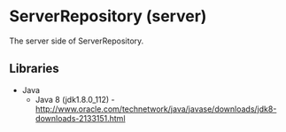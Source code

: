 # ServerRepository (server)

The server side of ServerRepository.

## Libraries
* Java
  * Java 8 (jdk1.8.0_112) - http://www.oracle.com/technetwork/java/javase/downloads/jdk8-downloads-2133151.html
